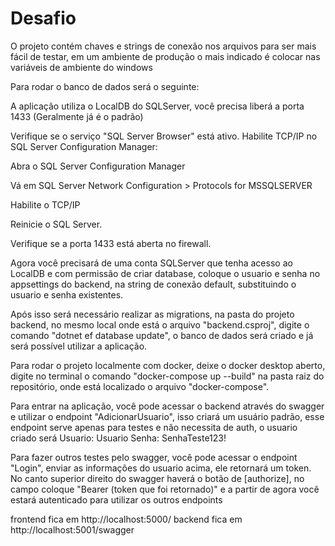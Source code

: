 # Desafio

O projeto contém chaves e strings de conexão nos arquivos para ser mais fácil de testar, em um ambiente de produção o mais indicado é colocar nas variáveis de ambiente do windows

Para rodar o banco de dados será o seguinte:

A aplicação utiliza o LocalDB do SQLServer, você precisa liberá a porta 1433 (Geralmente já é o padrão)

Verifique se o serviço "SQL Server Browser" está ativo.
Habilite TCP/IP no SQL Server Configuration Manager:

Abra o SQL Server Configuration Manager

Vá em SQL Server Network Configuration > Protocols for MSSQLSERVER

Habilite o TCP/IP

Reinicie o SQL Server.

Verifique se a porta 1433 está aberta no firewall.

Agora você precisará de uma conta SQLServer que tenha acesso ao LocalDB e com permissão de criar database, coloque o usuario e senha no appsettings do backend, na string de conexão default, substituindo o usuario e senha existentes.

Após isso será necessário realizar as migrations, na pasta do projeto backend, no mesmo local onde está o arquivo "backend.csproj", digite o comando "dotnet ef database update", o banco de dados será criado e já será possível utilizar a aplicação.

Para rodar o projeto localmente com docker, deixe o docker desktop aberto, digite no terminal o comando "docker-compose up --build" na pasta raiz do repositório, onde está localizado o arquivo "docker-compose".

Para entrar na aplicação, você pode acessar o backend através do swagger e utilizar o endpoint "AdicionarUsuario", isso criará um usuário padrão, esse endpoint serve apenas para testes e não necessita de auth, o usuario criado será 
Usuario: Usuario
Senha: SenhaTeste123!

Para fazer outros testes pelo swagger, você pode acessar o endpoint "Login", enviar as informações do usuario acima, ele retornará um token.
No canto superior direito do swagger haverá o botão de [authorize], no campo coloque "Bearer (token que foi retornado)" e a partir de agora você estará autenticado para utilizar os outros endpoints

frontend fica em http://localhost:5000/
backend fica em http://localhost:5001/swagger
